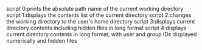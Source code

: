 script 0:prints the absolute path name of the current working directory
script 1:displays the contents list of the current directory
script 2:changes the working directory to the user's home directory
script 3:displays current directory contents including hidden files in long format
script 4:displays current directory contents in long format, with user and group IDs displayed numerically and hidden files
